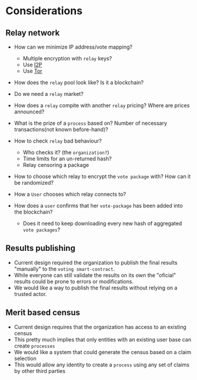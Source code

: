 # Considerations

## Relay network
+ How can we minimize IP address/vote mapping?
  + Multiple encryption with `relay` keys?
  + Use [I2P](https://en.wikipedia.org/wiki/I2P)
  + Use [Tor](https://en.wikipedia.org/wiki/Tor_(anonymity_network))
  
+ How does the `relay` pool look like? Is it a blockchain?
+ Do we need a `relay` market?
+ How does a `relay` compite with another `relay` pricing? Where are prices announced?
+ What is the prize of a `process` based on? Number of necessary transactions(not known before-hand)? 
+ How to check `relay` bad behaviour?
    + Who checks it? (the `organization?`)
    + Time limits for an un-returned hash?
    + Relay censoring a package

+ How to choose which relay to encrypt the `vote package` with? How can it be randomized?
+ How a `User` chooses which relay connects to?
+ How does a `user` confirms that her `vote-package` has been added into the blockchain?
  + Does it need to keep downloading every new hash of aggregated `vote packages`? 

## Results publishing
+ Current design required the organization to publish the final results "manually" to the `voting smart-contract`.
+ While everyone can still validate the results on its own the "oficial" results could be prone to errors or modifications.
+ We would like a way to publish the final results without relying on a trusted actor.

## Merit based census
+ Current design requires that the organization has access to an existing census
+ This pretty much implies that only entities with an existing user base can create `processes` 
+ We would like a system that could generate the census based on a claim selection
+ This would allow any identity to create a `process` using any set of claims by other third parties
